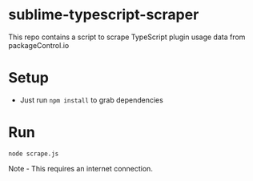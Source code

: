 # sublime-typescript-scraper
This repo contains a script to scrape TypeScript plugin usage data from packageControl.io

# Setup
- Just run `npm install` to grab dependencies

# Run
`node scrape.js`

Note - This requires an internet connection.
